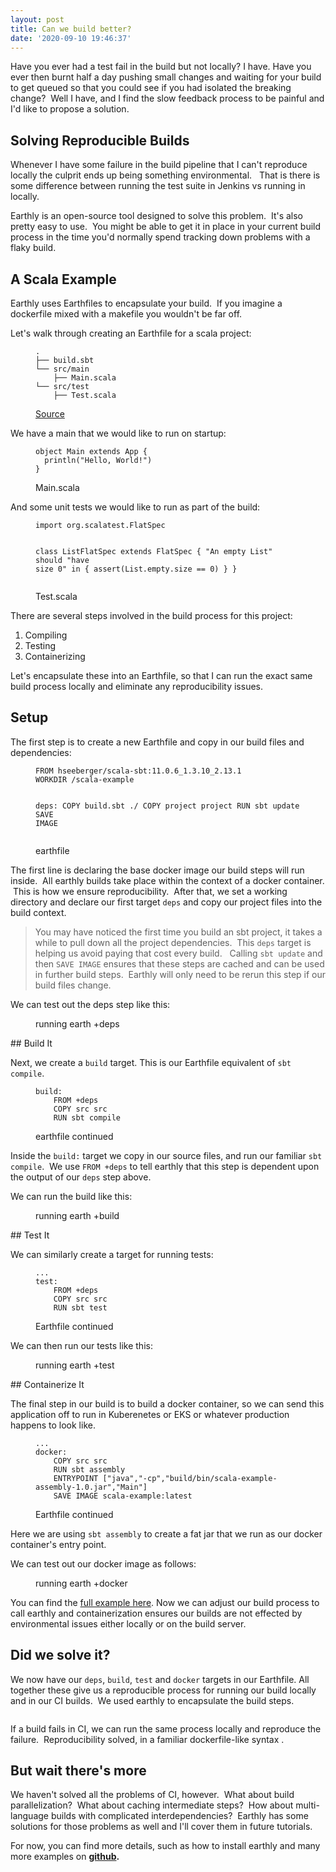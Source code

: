 ```yaml
---
layout: post
title: Can we build better?
date: '2020-09-10 19:46:37'
---
```


Have you ever had a test fail in the build but not locally? I have. Have you ever then burnt half a day pushing small changes and waiting for your build to get queued so that you could see if you had isolated the breaking change? &nbsp;Well I have, and I find the slow feedback process to be painful and I'd like to propose a solution.

## Solving Reproducible Builds

Whenever I have some failure in the build pipeline that I can't reproduce locally the culprit ends up being something environmental. &nbsp; That is there is some difference between running the test suite in Jenkins vs running in locally.

Earthly is an open-source tool designed to solve this problem. &nbsp;It's also pretty easy to use. &nbsp;You might be able to get it in place in your current build process in the time you'd normally spend tracking down problems with a flaky build.

## A Scala Example

Earthly uses Earthfiles to encapsulate your build. &nbsp;If you imagine a dockerfile mixed with a makefile you wouldn't be far off. &nbsp;

Let's walk through creating an Earthfile for a scala project:

<figure class="kg-card kg-code-card"><pre><code>.
├── build.sbt 
└── src/main
    ├── Main.scala
└── src/test
    ├── Test.scala </code></pre>
<figcaption><a href="https://github.com/earthly/earthly-example-scala/tree/simple/simple">Source</a></figcaption></figure>

We have a main that we would like to run on startup:

<figure class="kg-card kg-code-card"><pre><code class="language-scala">object Main extends App {
  println("Hello, World!")
}</code></pre>
<figcaption>Main.scala</figcaption></figure>

And some unit tests we would like to run as part of the build:

<figure class="kg-card kg-code-card"><pre><code class="language-scala">import org.scalatest.FlatSpec

class ListFlatSpec extends FlatSpec {
  "An empty List" should "have size 0" in {
    assert(List.empty.size == 0)
  }
}</code></pre>
<figcaption>Test.scala</figcaption></figure>

There are several steps involved in the build process for this project:

1. Compiling
2. Testing
3. Containerizing

Let's encapsulate these into an Earthfile, so that I can run the exact same build process locally and eliminate any reproducibility issues.

## Setup

The first step is to create a new Earthfile and copy in our build files and dependencies: &nbsp;

<figure class="kg-card kg-code-card"><pre><code class="language-dockerfile">FROM hseeberger/scala-sbt:11.0.6_1.3.10_2.13.1
WORKDIR /scala-example

deps:
    COPY build.sbt ./
    COPY project project
    RUN sbt update
    SAVE IMAGE</code></pre>
<figcaption>earthfile</figcaption></figure>

The first line is declaring the base docker image our build steps will run inside. &nbsp;All earthly builds take place within the context of a docker container. &nbsp;This is how we ensure reproducibility. &nbsp;After that, we set a working directory and declare our first target `deps` and copy our project files into the build context.

> You may have noticed the first time you build an sbt project, it takes a while to pull down all the project dependencies. &nbsp;This `deps` target is helping us avoid paying that cost every build. &nbsp; Calling `sbt update` and then `SAVE IMAGE` ensures that these steps are cached and can be used in further build steps. &nbsp;Earthly will only need to be rerun this step if our build files change.

We can test out the deps step like this:

<figure class="kg-card kg-image-card kg-card-hascaption"><img src="/content/images/2020/09/deps2.gif" class="kg-image" alt><figcaption>running earth +deps</figcaption></figure>
## Build It

Next, we create a `build` target. This is our Earthfile equivalent of `sbt compile`.

<figure class="kg-card kg-code-card"><pre><code class="language-dockerfile">build:
    FROM +deps
    COPY src src
    RUN sbt compile</code></pre>
<figcaption>earthfile continued</figcaption></figure>

Inside the `build:` target we copy in our source files, and run our familiar `sbt compile`. &nbsp;We use `FROM +deps` to tell earthly that this step is dependent upon the output of our `deps` step above.

We can run the build like this:

<figure class="kg-card kg-image-card kg-card-hascaption"><img src="/content/images/2020/09/build2.gif" class="kg-image" alt><figcaption>running earth +build</figcaption></figure>
## Test It

We can similarly create a target for running tests:

<figure class="kg-card kg-code-card"><pre><code>...
test:
    FROM +deps
    COPY src src
    RUN sbt test</code></pre>
<figcaption>Earthfile continued</figcaption></figure>

We can then run our tests like this:

<figure class="kg-card kg-image-card kg-card-hascaption"><img src="/content/images/2020/09/test2.gif" class="kg-image" alt><figcaption>running earth +test</figcaption></figure>
## Containerize It

The final step in our build is to build a docker container, so we can send this application off to run in Kuberenetes or EKS or whatever production happens to look like.

<figure class="kg-card kg-code-card"><pre><code>... 
docker:
	COPY src src
	RUN sbt assembly
	ENTRYPOINT ["java","-cp","build/bin/scala-example-assembly-1.0.jar","Main"]
 	SAVE IMAGE scala-example:latest</code></pre>
<figcaption>Earthfile continued</figcaption></figure>

Here we are using `sbt assembly` to create a fat jar that we run as our docker container's entry point.

We can test out our docker image as follows:

<figure class="kg-card kg-image-card kg-card-hascaption"><img src="/content/images/2020/09/docker3.gif" class="kg-image" alt><figcaption>running earth +docker</figcaption></figure>

You can find the [full example here](https://github.com/earthly/earthly-example-scala/blob/simple/simple/earthfile). Now we can adjust our build process to call earthly and containerization ensures our builds are not effected by environmental issues either locally or on the build server. &nbsp;

## Did we solve it?

We now have our `deps`, `build`, `test` and `docker` targets in our Earthfile. All together these give us a reproducible process for running our build locally and in our CI builds. &nbsp;We used earthly to encapsulate the build steps.

<figure class="kg-card kg-image-card"><img src="/content/images/2020/09/integration-diagram.png" class="kg-image" alt srcset="/content/images/size/w600/2020/09/integration-diagram.png 600w, /content/images/size/w1000/2020/09/integration-diagram.png 1000w, /content/images/2020/09/integration-diagram.png 1019w" sizes="(min-width: 720px) 720px"></figure>

If a build fails in CI, we can run the same process locally and reproduce the failure. &nbsp;Reproducibility solved, in a familiar dockerfile-like syntax .

## But wait there's more 

We haven't solved all the problems of CI, however. &nbsp;What about build parallelization? &nbsp;What about caching intermediate steps? &nbsp;How about multi-language builds with complicated interdependencies? &nbsp;Earthly has some solutions for those problems as well and I'll cover them in future tutorials. &nbsp;

For now, you can find more details, such as how to install earthly and many more examples on **[github](https://github.com/earthly/earthly/blob/master/README.md). &nbsp;**

